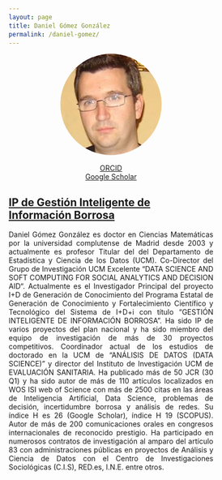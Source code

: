 ```yaml
---
layout: page
title: Daniel Gómez González
permalink: /daniel-gomez/
---
```


<html>
<head>
<style>
* {
  box-sizing: border-box;
}

.column {
  float: left;
  width: 50%;
  padding: 70px;
}

/* Clearfix (clear floats) */
.row::after {
  content: "";
  clear: both;
  display: table;
}
</style>
</head>
<body>

<div style="text-align: center">
<img src="images/dani.jpeg" height="auto" width="auto" style="border-radius:50%">
<br>

<a href="https://orcid.org/0000-0001-9548-5781" target="_blank" rel="noopener noreferrer" >ORCID</a><br>
<a href="https://scholar.google.it/citations?user=QkzaeUsAAAAJ&hl=es" target="_blank" rel="noopener noreferrer" >Google Scholar</a><br>
</div>

<h2><a href="/discusgroup/proyecto_fuzzy/" >IP de Gestión Inteligente de Información Borrosa</a></h2>
<p align="justify">
Daniel Gómez González es doctor en Ciencias Matemáticas por la universidad complutense de Madrid desde 2003 y actualmente es profesor Titular del del Departamento de Estadística y Ciencia de los Datos (UCM). Co-Director del Grupo de Investigación UCM Excelente “DATA SCIENCE AND SOFT COMPUTING FOR SOCIAL ANALYTICS AND DECISION AID“. Actualmente es el Investigador Principal del proyecto I+D de Generación de Conocimiento del Programa Estatal de Generación de Conocimiento y Fortalecimiento Científico y Tecnológico del Sistema de I+D+i con título “GESTIÓN INTELIGENTE DE INFORMACIÓN BORROSA”. Ha sido IP de varios proyectos del plan nacional y ha sido miembro del equipo de investigación de más de 30 proyectos competitivos. Coordinador actual de los estudios de doctorado en la UCM de “ANÁLISIS DE DATOS (DATA SCIENCE)” y director del Instituto de
Investigación UCM de EVALUACIÓN SANITARIA. Ha publicado más de 50 JCR (30 Q1) y ha sido autor de más de 110 artículos localizados en WOS ISI web of Science con más de 2500 citas en las áreas de Inteligencia Artificial, Data Science, problemas de decisión, incertidumbre borrosa y análisis de redes. Su índice H es 26 (Google Scholar), índice H 19 (SCOPUS). Autor de más de 200 comunicaciones orales en congresos internacionales de reconocido prestigio. Ha participado en numerosos contratos de investigación al amparo del artículo 83 con administraciones públicas en proyectos de Análisis y Ciencia de Datos con el Centro de Investigaciones Sociológicas (C.I.S), RED.es, I.N.E. entre otros.</p>

